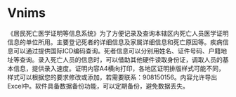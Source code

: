 # Vnims
 《居民死亡医学证明等信息系统》为了方便记录及查询本辖区内死亡人员医学证明信息的单位所用。主要登记死者的详细信息及家属详细信息和死亡原因等。疾病信息可以通过提供国际ICD编码查询。死者信息可以分别用姓名、证件号码、户籍地址等查询。录入死亡人员的信息时，可以借助其他硬件读取身份证，调取人员的基本信息，提供录入速度。证明内容A4横向打印，各地区证明排版样式可能不同，样式可以根据您的要求修改或添加，若需要联系：908150156。内容允许导出Excel中。软件具备数据备份功能，可以定期备份，避免数据丢失。
